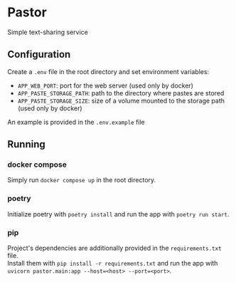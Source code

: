 # Pastor

Simple text-sharing service

## Configuration
Create a `.env` file in the root directory and set environment variables:
- `APP_WEB_PORT`: port for the web server (used only by docker)
- `APP_PASTE_STORAGE_PATH`: path to the directory where pastes are stored
- `APP_PASTE_STORAGE_SIZE`: size of a volume mounted to the storage path (used only by docker) 

An example is provided in the `.env.example` file 

## Running

### docker compose
Simply run `docker compose up` in the root directory.

### poetry
Initialize poetry with `poetry install` and run the app with `poetry run start`.

### pip
Project's dependencies are additionally provided in the `requirements.txt` file.  
Install them with `pip install -r requirements.txt` and run the app with `uvicorn pastor.main:app --host=<host> --port=<port>`.  
